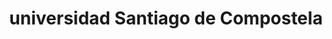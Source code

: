 ---
title: "universidad Santiago de Compostela"
external_link: "https://www.usc.gal/gl/usc/covid19"
type: "galicia"
img: "./images/universidades/universidad_de_santiago_de_compostela.png"
file_title: "Acuerdo Adaptación Enseñanza"
file_link: "https://www.usc.gal/export9/sites/webinstitucional/gl/web/descargas/Pto-04-bases-docencia-presencial-segura.pdf"
---